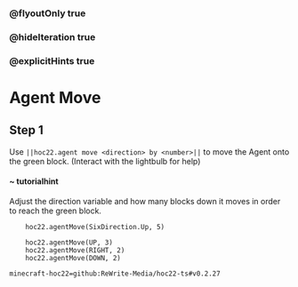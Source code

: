 ### @flyoutOnly true
### @hideIteration true
### @explicitHints true


# Agent Move

## Step 1
Use ``||hoc22.agent move <direction> by <number>||`` to move the Agent onto the green block. (Interact with the lightbulb for help)

#### ~ tutorialhint 
Adjust the direction variable and how many blocks down it moves in order to reach the green block. 

```ghost
    hoc22.agentMove(SixDirection.Up, 5)
```
```template
    hoc22.agentMove(UP, 3)
    hoc22.agentMove(RIGHT, 2)
    hoc22.agentMove(DOWN, 2)
```

```package
minecraft-hoc22=github:ReWrite-Media/hoc22-ts#v0.2.27
```
